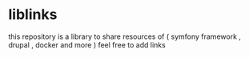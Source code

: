 # liblinks
this repository is a library to share resources of ( symfony framework , drupal , docker and more )
feel free to add links 
